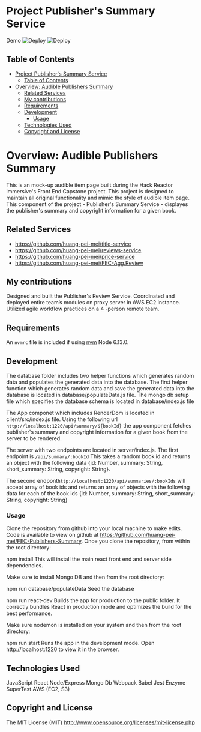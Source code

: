 # Project Publisher's Summary Service
Demo
![Deploy](https://github.com/huang-pei-mei/FEC-Publishers-Summary/blob/master/Summary%201.jpg)
![Deploy](https://github.com/huang-pei-mei/FEC-Publishers-Summary/blob/master/Screen%20Shot%202021-06-11%20at%2010.44.20%20PM.jpg)

## Table of Contents
- [Project Publisher's Summary Service](#project-publishers-summary-service)
  - [Table of Contents](#table-of-contents)
- [Overview: Audible Publishers Summary](#overview-audible-publishers-summary)
  - [Related Services](#related-services)
  - [My contributions](#my-contributions)
  - [Requirements](#requirements)
  - [Development](#development)
    - [Usage](#usage)
  - [Technologies Used](#technologies-used)
  - [Copyright and License](#copyright-and-license)


# Overview: Audible Publishers Summary
This is an mock-up audible item page built during the Hack Reactor immersive's Front End Capstone project. This project is designed to maintain all original functionality and mimic the style of audible item page. This component of the project - Publisher's Summary Service - displayes the publisher's summary and copyright information for a given book.

## Related Services

  - https://github.com/huang-pei-mei/title-service
  - https://github.com/huang-pei-mei/reviews-service
  - https://github.com/huang-pei-mei/price-service
  - https://github.com/huang-pei-mei/FEC-Agg.Review

## My contributions
Designed and built the Publisher's Review Service.
Coordinated and deployed entire team’s modules on proxy server in AWS EC2 instance.
Utilized agile workflow practices on a 4 -person remote team.

## Requirements
An `nvmrc` file is included if using [nvm](https://github.com/creationix/nvm)
Node 6.13.0.

## Development
The database folder includes two helper functions which generates random data and populates the generated data into the database. The first helper function which generates random data and save the generated data into the database is located in database/populateData.js file. The mongo db setup file which specifies the database schema is located in database/index.js file

The App componet which includes RenderDom is located in client/src/index.js file. Using the following url `http://localhost:1220/api/summary/${bookId}` the app component fetches publisher's summary and copyright information for a given book from the server to be rendered.

The server with two endpoints are located in server/index.js. The first endpoint is `/api/summary/:bookId` This takes a random book id and returns an object with the following data {id: Number, summary: String, short_summary: String, copyright: String}.

The second endpont`http://localhost:1220/api/summaries/:bookIds` will accept array of book ids and returns an array of objects with the following data for each of the book ids {id: Number, summary: String, short_summary: String, copyright: String}

### Usage
Clone the repository from github into your local machine to make edits.
Code is available to view on github at https://github.com/huang-pei-mei/FEC-Publishers-Summary.
Once you clone the repository, from within the root directory:

npm install
This will install the main react front end and server side dependencies.


Make sure to install Mongo DB and then from the root directory:

npm run database/populateData
Seed the database

npm run react-dev
Builds the app for production to the public folder. It correctly bundles React in production mode and optimizes the build for the best performance.

Make sure nodemon is installed on your system and then from the root directory:

npm run start
Runs the app in the development mode. Open http://localhost:1220 to view it in the browser.

## Technologies Used
  JavaScript
  React
  Node/Express
  Mongo Db
  Webpack
  Babel
  Jest
  Enzyme
  SuperTest
  AWS (EC2, S3)

## Copyright and License
The MIT License (MIT) http://www.opensource.org/licenses/mit-license.php


